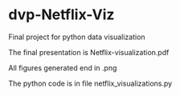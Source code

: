 # dvp-Netflix-Viz
Final project for python data visualization 

The final presentation is Netflix-visualization.pdf

All figures generated end in .png

The python code is in file netflix_visualizations.py
